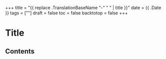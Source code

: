 +++
title = "{{ replace .TranslationBaseName "-" " " | title }}"
date = {{ .Date }}
tags = [""]
draft = false
toc = false
backtotop = false
+++

# Title

<!--more-->

## Contents
